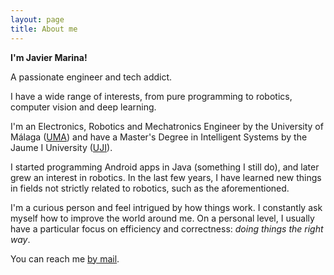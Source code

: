 ```yaml
---
layout: page
title: About me
---
```


**I'm Javier Marina!**

A passionate engineer and tech addict.

I have a wide range of interests, from pure programming to robotics, computer vision and deep learning.

I'm an Electronics, Robotics and Mechatronics Engineer by the University of Málaga ([UMA](https://www.uma.es/)) and have a Master's Degree in Intelligent Systems by the Jaume I University ([UJI](https://www.uji.es/)).

I started programming Android apps in Java (something I still do), and later grew an interest in robotics. In the last few years, I have learned new things in fields not strictly related to robotics, such as the aforementioned.

I'm a curious person and feel intrigued by how things work. I constantly ask myself how to improve the world around me. On a personal level, I usually have a particular focus on efficiency and correctness: _doing things the right way_.

You can reach me [by mail](mailto:javmarina@gmail.com).
